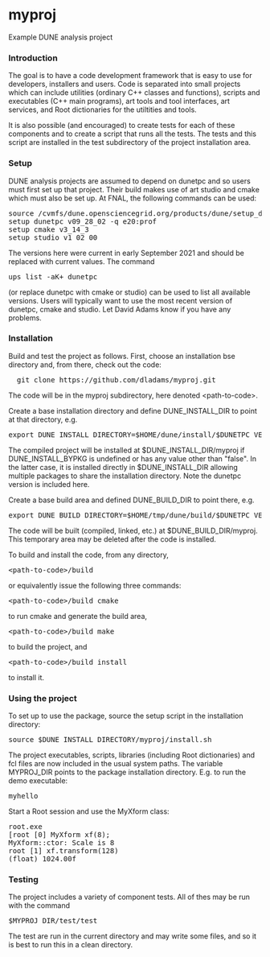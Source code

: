 # myproj
Example DUNE analysis project  

### Introduction

The goal is to have a code development framework that is easy to use
for developers, installers and users.
Code is separated into small projects which can include
utilities (ordinary C++ classes and functions), scripts and executables
(C++ main programs), art tools and tool interfaces, art services, and
Root dictionaries for the utiltities and tools.

It is also possible (and encouraged) to create tests for each of these
components and to create a script that runs all the tests.
The tests and this script are installed in the test subdirectory of
the project installation area.

### Setup

DUNE analysis projects are assumed to depend on dunetpc and so users must first set up that project.
Their build makes use of art studio and cmake which must also be set up. At FNAL, the
following commands can be used:
<pre>
source /cvmfs/dune.opensciencegrid.org/products/dune/setup_dune.sh
setup dunetpc v09_28_02 -q e20:prof
setup cmake v3_14_3
setup studio v1_02_00
</pre>
The versions here were current in early September 2021 and should be replaced with current values.
The command
<pre>
ups list -aK+ dunetpc
</pre>
(or replace dunetpc with cmake or studio) can be used to list all available versions.
Users will typically want to use the most recent version of dunetpc, cmake and studio.
Let David Adams know if you have any problems.

### Installation

Build and test the project as follows. First, choose an installation
bse directory and, from there, check out the code:
<pre>
  git clone https://github.com/dladams/myproj.git
</pre>
The code will be in the myproj subdirectory, here denoted
&lt;path-to-code>.  

Create a base installation directory and define DUNE\_INSTALL\_DIR to
point at that directory, e.g.
<pre>
export DUNE_INSTALL_DIRECTORY=$HOME/dune/install/$DUNETPC_VERSION
</pre>
The compiled project will be installed at $DUNE\_INSTALL\_DIR/myproj
if DUNE_INSTALL_BYPKG is undefined or has any value other than "false".
In the latter case, it is installed directly in $DUNE\_INSTALL\_DIR
allowing multiple packages to share the installation directory.
Note the dunetpc version is included here.

Create a base build area and defined DUNE\_BUILD\_DIR to point there, e.g.
<pre>
export DUNE_BUILD_DIRECTORY=$HOME/tmp/dune/build/$DUNETPC_VERSION
</pre>
The code will be built (compiled, linked, etc.) at $DUNE\_BUILD\_DIR/myproj.
This temporary area may be deleted after the code is installed.

To build and install the code, from any directory,
<pre>
&lt;path-to-code>/build
</pre>

or equivalently issue the following three commands:
<pre>
&lt;path-to-code>/build cmake
</pre>
to run cmake and generate the build area,
<pre>
&lt;path-to-code>/build make
</pre>
to build the project, and
<pre>
&lt;path-to-code>/build install
</pre>
to install it.

### Using the project

To set up to use the package, source the setup script in the installation
directory:
<pre>
source $DUNE_INSTALL_DIRECTORY/myproj/install.sh
</pre>
The project executables, scripts, libraries (including Root dictionaries) and fcl files
are now included in the usual system paths.
The variable MYPROJ\_DIR points to the package installation directory.
E.g. to run the demo executable:
<pre>
myhello
</pre>

Start a Root session and use the MyXform class:
<pre>
root.exe
[root [0] MyXform xf(8);
MyXform::ctor: Scale is 8
root [1] xf.transform(128)
(float) 1024.00f
</pre>

### Testing

The project includes a variety of component tests. All of thes may be run with the
command
<pre>
$MYPROJ_DIR/test/test
</pre>
The test are run in the current directory and may write some files, and so it
is best to run this in a clean directory.
